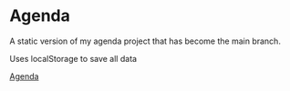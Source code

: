 # Agenda

A static version of my agenda project that has become the main branch.

Uses localStorage to save all data

[Agenda](https://g-harel.github.io)
